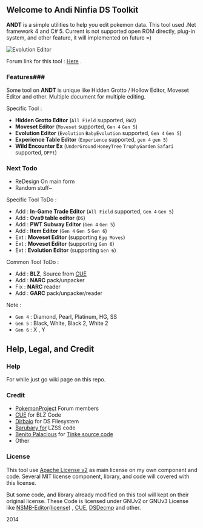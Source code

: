 ## Welcome to Andi Ninfia DS Toolkit ##

**ANDT** is a simple utilities to help you edit pokemon data. This tool used .Net framework 4 and C# 5. Current is not supported open ROM directly, plug-in system, and other feature, it will implemented on future =) 

![Evolution Editor](http://s4.postimg.org/xt2fp40od/SNAG_0143.png)

Forum link for this tool : [Here](http://projectpokemon.org/forums/showthread.php?26663-Andi-Pok%E9mon-Black-amp-White-Tools) .

### Features###

Some tool on **ANDT** is unique like Hidden Grotto / Hollow Editor, Moveset Editor and other. Multiple document for multiple editing. 

Specific Tool :

- **Hidden Grotto Editor** (`All Field` supported, `BW2`)
- **Moveset Editor** (`Moveset` supported, `Gen 4` `Gen 5`)
- **Evolution Editor** (`Evolution` `BabyEvolution` supported, `Gen 4` `Gen 5`)
- **Experience Table Editor** (`Experience` supported, `gen 4` `gen 5`)
- **Wild Encounter Ex** (`UnderGround` `HoneyTree` `TrophyGarden` `Safari` supported, `DPPt`)

### Next Todo ###

- ReDesign On main form
- Random stuff~

Specific Tool ToDo :

- Add : **In-Game Trade Editor** (`All Field` supported, `Gen 4` `Gen 5`)
- Add : **Ova9 table editor** (`DS`)
- Add : **PWT Subway Editor** (`Gen 4` `Gen 5`)
- Add : **Item Editor** (`Gen 4` `Gen 5` `Gen 6`)
- Ext : **Moveset Editor** (supporting `Egg Moves`)
- Ext : **Moveset Editor** (supporting `Gen 6`)
- Ext : **Evolution Editor** (supporting `Gen 6`)

Common Tool ToDo :

- Add : **BLZ**, Source from [CUE](http://www.romhacking.net/utilities/826/)
- Add : **NARC** pack/unpacker
- Fix : **NARC** reader
- Add : **GARC** pack/unpacker/reader

Note :

- `Gen 4` : Diamond, Pearl, Platinum, HG, SS
- `Gen 5` : Black, White, Black 2, White 2
- `Gen 6` : X , Y

## Help, Legal, and Credit ##

### Help ###

For while just go wiki page on this repo.

### Credit ###

- [PokemonProject](http://projectpokemon.org/) Forum members 
- [CUE](http://www.romhacking.net/utilities/826/) for BLZ Code
- [Dirbaio](https://github.com/Dirbaio/NSMB-Editor) for DS Filesystem
- [Barubary for](https://code.google.com/p/dsdecmp/) LZSS code
- [Benito Palacious](https://github.com/pleonex) for [Tinke source code](https://code.google.com/p/tinke)
- Other

### License ###

This tool use [Apache License v2](https://github.com/andibadra/ANDT/blob/master/LICENSE) as main license on my own component and code. Several MIT license component, library, and code will covered with this license. 

But some code, and library already modified on this tool will kept on their original license. These Code is licensed under GNUv2 or GNUv3 License like [NSMB-Editor](https://github.com/Dirbaio/NSMB-Editor)([license](https://github.com/Dirbaio/NSMB-Editor/blob/master/LICENSE.txt)) , [CUE](http://www.romhacking.net/utilities/826/), [DSDecmp](https://code.google.com/p/dsdecmp/) and other.

2014
